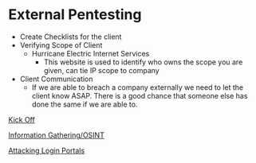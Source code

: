 # External Pentesting

- Create Checklists for the client
- Verifying Scope of Client
    - Hurricane Electric Internet Services
        - This website is used to identify who owns the scope you are given, can tie IP scope to company
- Client Communication
    - If we are able to breach a company externally we need to let the client know ASAP. There is a good chance that someone else has done the same if we are able to.

[Kick Off](External%20Pentesting%20d8566b644bdb4dc2823229930bf3226c/Kick%20Off%20384f6e7b5558483ab52b64789a928324.md)

[Information Gathering/OSINT](External%20Pentesting%20d8566b644bdb4dc2823229930bf3226c/Information%20Gathering%20OSINT%203e305bb667c446858ad5986f9de993ab.md)

[Attacking Login Portals](External%20Pentesting%20d8566b644bdb4dc2823229930bf3226c/Attacking%20Login%20Portals%209807343ee9d745f3859932b6dc9fa131.md)